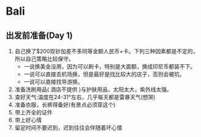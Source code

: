 # Bali

## 出发前准备(Day 1)
1. 自己换了$200现钞加差不多同等金额人民币+卡。下列三种因素都是不定的，所以自己策略比较保守。
   - 一说换美金没用，因为可以刷卡，特别是大面额，换成印尼币都装不下。
   - 一说可以直接去机场换，但是最好是找比较大的店子，否则会被坑。
   - 一说可以直接找导游换。
2. 准备洗刷用品( 酒店不提供 )与护肤用品，太阳太大，紫外线太强。
3. 查好天气:温度在24-31°左右，几乎每天都是雷暴天气(想哭)
4. 准备衣服，长裤得备好(有景点必须穿这个)
5. 带上齐全的证件
6. 带上好心情
7. 留足时间不要迟到，迟到往往会伴随着坏心情
